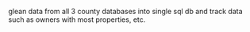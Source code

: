 glean data from all 3 county databases into single sql db and track data such as owners with most properties, etc.

